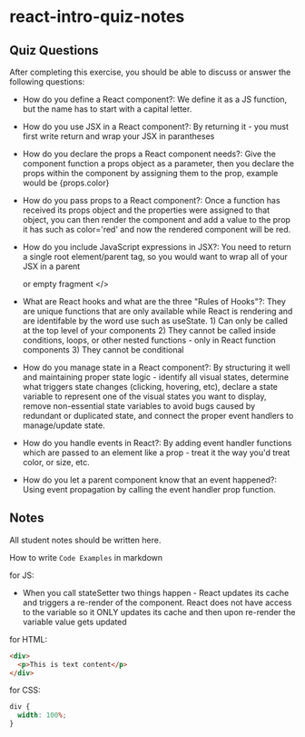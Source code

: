 # react-intro-quiz-notes

## Quiz Questions

After completing this exercise, you should be able to discuss or answer the following questions:

- How do you define a React component?: We define it as a JS function, but the name has to start with a capital letter.

- How do you use JSX in a React component?: By returning it - you must first write return and wrap your JSX in parantheses

- How do you declare the props a React component needs?: Give the component function a props object as a parameter, then you declare the props within the component by assigning them to the prop, example would be {props.color}

- How do you pass props to a React component?: Once a function has received its props object and the properties were assigned to that object, you can then render the component and add a value to the prop it has such as color='red' and now the rendered component will be red.

- How do you include JavaScript expressions in JSX?: You need to return a single root element/parent tag, so you would want to wrap all of your JSX in a parent <div> or empty fragment </>

- What are React hooks and what are the three "Rules of Hooks"?: They are unique functions that are only available while React is rendering and are identifable by the word use such as useState. 1) Can only be called at the top level of your components 2) They cannot be called inside conditions, loops, or other nested functions - only in React function components 3) They cannot be conditional

- How do you manage state in a React component?: By structuring it well and maintaining proper state logic - identify all visual states, determine what triggers state changes (clicking, hovering, etc), declare a state variable to represent one of the visual states you want to display, remove non-essential state variables to avoid bugs caused by redundant or duplicated state, and connect the proper event handlers to manage/update state.

- How do you handle events in React?: By adding event handler functions which are passed to an element like a prop - treat it the way you'd treat color, or size, etc.

- How do you let a parent component know that an event happened?: Using event propagation by calling the event handler prop function.

## Notes

All student notes should be written here.

How to write `Code Examples` in markdown

for JS:

- When you call stateSetter two things happen - React updates its cache and triggers a re-render of the component. React does not have access to the variable so it ONLY updates its cache and then upon re-render the variable value gets updated

for HTML:

```html
<div>
  <p>This is text content</p>
</div>
```

for CSS:

```css
div {
  width: 100%;
}
```
